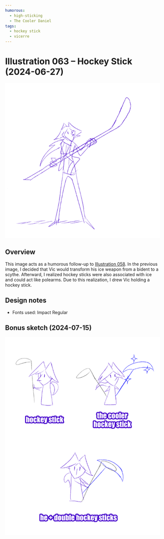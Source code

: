 ```yaml
---
humorous:
  - high-sticking
  - The Cooler Daniel
tags:
  - hockey stick
  - vicerre
---
```


# Illustration 063 – Hockey Stick (2024-06-27)

<img src="assets/2024-06-27_image-184.png">

## Overview

This image acts as a humorous follow-up to [Illustration 058](../2024-q2/2024-06-02_illustration-056_ice-scythe.md). In the previous image, I decided that Vic would transform his ice weapon from a bident to a scythe. Afterward, I realized hockey sticks were also associated with ice and could act like polearms. Due to this realization, I drew Vic holding a hockey stick.

## Design notes

- Fonts used: Impact Regular

## Bonus sketch (2024-07-15)

<img src="assets/2024-07-15_image-187.png">
